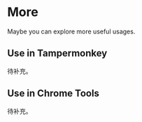 # More

Maybe you can explore more useful usages.

## Use in Tampermonkey

待补充。

## Use in Chrome Tools

待补充。